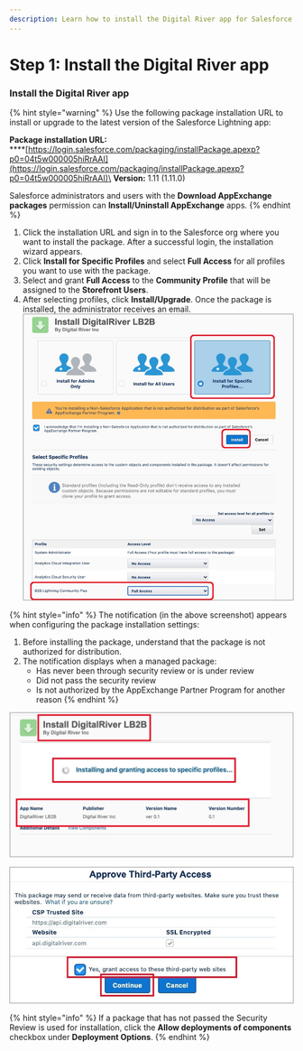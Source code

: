 ```yaml
---
description: Learn how to install the Digital River app for Salesforce Lightning.
---
```


# Step 1: Install the Digital River app



### Install the Digital River app

{% hint style="warning" %}
Use the following package installation URL to install or upgrade to the latest version of the Salesforce Lightning app:

**Package installation URL:** \
****[https://login.salesforce.com/packaging/installPackage.apexp?p0=04t5w000005hiRrAAI](https://login.salesforce.com/packaging/installPackage.apexp?p0=04t5w000005hiRrAAI)\
**Version:** 1.11 (1.11.0)

Salesforce administrators and users with the **Download AppExchange packages** permission can **Install/Uninstall AppExchange** apps.
{% endhint %}

1. Click the installation URL and sign in to the Salesforce org where you want to install the package. After a successful login, the installation wizard appears.
2. Click **Install for Specific Profiles** and select **Full Access** for all profiles you want to use with the package.
3. Select and grant **Full Access** to the **Community Profile** that will be assigned to the **Storefront Users**.
4. After selecting profiles, click **Install/Upgrade**. Once the package is installed, the administrator receives an email. \
   ![](<../.gitbook/assets/Install DR 1.jpg>)&#x20;

{% hint style="info" %}
The notification (in the above screenshot) appears when configuring the package installation settings:&#x20;

1. Before installing the package, understand that the package is not authorized for distribution.
2. The notification displays when a managed package:&#x20;
   * Has never been through security review or is under review&#x20;
   * Did not pass the security review&#x20;
   * Is not authorized by the AppExchange Partner Program for another reason
{% endhint %}

![](<../.gitbook/assets/Install DR 2.jpg>)

![](<../.gitbook/assets/Install DR 3.jpg>)

{% hint style="info" %}
If a package that has not passed the Security Review is used for installation, click the **Allow deployments of components** checkbox under **Deployment Options**.
{% endhint %}
